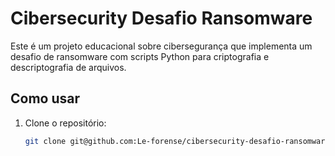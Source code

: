 # Cibersecurity Desafio Ransomware

Este é um projeto educacional sobre cibersegurança que implementa um desafio de ransomware com scripts Python para criptografia e descriptografia de arquivos.

## Como usar

1. Clone o repositório:
   ```bash
   git clone git@github.com:Le-forense/cibersecurity-desafio-ransomware.git

